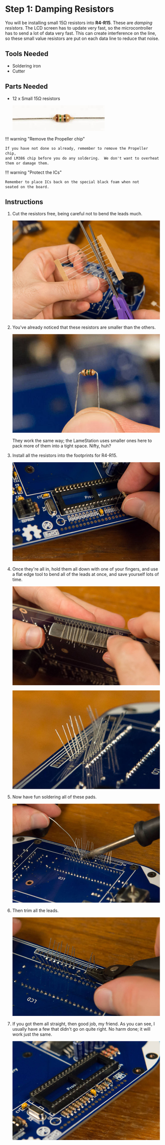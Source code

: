 # Step 1: Damping Resistors

You will be installing small 15Ω resistors into **R4-R15**. These
are *damping resistors*. The LCD screen has to update very fast, so the
microcontroller has to send a lot of data very fast. This can create
interference on the line, so these small value resistors are put on each
data line to reduce that noise.

## Tools Needed

- Soldering iron
- Cutter

## Parts Needed

- 12 x Small 15Ω resistors

  ![](images/16744473.jpg)

!!! warning "Remove the Propeller chip"

    If you have not done so already, remember to remove the Propeller chip,
    and LM386 chip before you do any soldering.  We don't want to overheat
    them or damage them.

!!! warning "Protect the ICs"

    Remember to place ICs back on the special black foam when not
    seated on the board.

## Instructions

1.  Cut the resistors free, being careful not to bend the leads much.

    ![](images/16744476.jpg?width=500)

2.  You've already noticed that these resistors are smaller than the
    others.

    ![](images/16744478.jpg?width=500)

    They work the same way; the LameStation uses smaller ones here to
    pack more of them into a tight space. Nifty, huh?

3.  Install all the resistors into the footprints for R4-R15.

    ![](images/16744477.jpg?width=500)

4.  Once they're all in, hold them all down with one of your fingers,
    and use a flat edge tool to bend all of the leads at once, and save
    yourself lots of time.

    ![](images/16744479.jpg?width=500)

    ![](images/16744480.jpg?width=500)

5.  Now have fun soldering all of these pads.

    ![](images/16744489.jpg?width=500)

6.  Then trim all the leads.

    ![](images/16744490.jpg?width=500)

7.  If you got them all straight, then good job, my friend. As you can
    see, I usually have a few that didn't go on quite right. No harm
    done; it will work just the same.

    ![](images/16744491.jpg?width=500)
